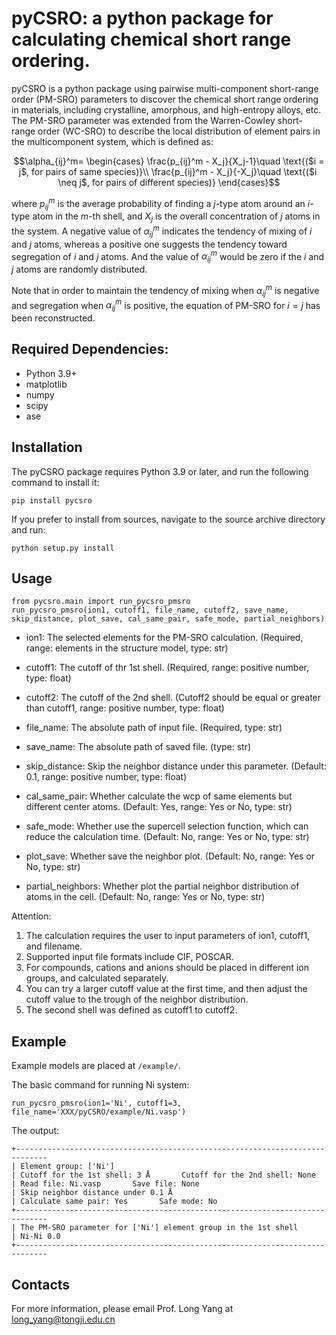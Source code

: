 pyCSRO: a python package for calculating chemical short range ordering.
===================================================================================================

pyCSRO is a python package using pairwise multi-component short-range order (PM-SRO) parameters to discover the chemical short range ordering in materials, including crystalline, amorphous, and high-entropy alloys, etc.
The PM-SRO parameter was extended from the Warren-Cowley short-range order (WC-SRO) to describe the local distribution of element pairs in the multicomponent system, which is defined as:

$$\alpha_{ij}^m=
\begin{cases}
\frac{p_{ij}^m - X_j}{X_j-1}\quad \text{($i = j$, for pairs of same species)}\\
\frac{p_{ij}^m - X_j}{-X_j}\quad \text{($i ​\neq j$, for pairs of different species)}
\end{cases}$$

where $p_{ij}^m$ is the average probability of finding a $j$-type atom around an $i$-type atom in the $m$-th shell, and $X_j$ is the overall concentration of $j$ atoms in the system.
A negative value of $\alpha_{ij}^m$ indicates the tendency of mixing of $i$ and $j$ atoms, whereas a positive one suggests the tendency toward segregation of $i$ and $j$ atoms. And the value of $\alpha_{ij}^m$ would be zero if the $i$ and $j$ atoms are randomly distributed.

Note that in order to maintain the tendency of mixing when $\alpha_{ij}^m$ is negative and segregation when $\alpha_{ij}^m$ is positive, the equation of PM-SRO for $i = j$ has been reconstructed.


Required Dependencies:
------------
* Python 3.9+
* matplotlib
* numpy
* scipy
* ase


Installation
------------
The pyCSRO package requires Python 3.9 or later, and run the following command to install it:
```
pip install pycsro
```

If you prefer to install from sources, navigate to the source archive
directory and run:
```
python setup.py install
```


Usage
--------
```
from pycsro.main import run_pycsro_pmsro
run_pycsro_pmsro(ion1, cutoff1, file_name, cutoff2, save_name, skip_distance, plot_save, cal_same_pair, safe_mode, partial_neighbors)
```

- ion1: The selected elements for the PM-SRO calculation. (Required, range: elements in the structure model, type: str)

- cutoff1: The cutoff of thr 1st shell. (Required, range: positive number, type: float)

- cutoff2: The cutoff of the 2nd shell. (Cutoff2 should be equal or greater than cutoff1, range: positive number, type: float)

- file_name: The absolute path of input file. (Required, type: str)

- save_name: The absolute path of saved file. (type: str)

- skip_distance: Skip the neighbor distance under this parameter. (Default: 0.1, range: positive number, type: float)

- cal_same_pair: Whether calculate the wcp of same elements but different center atoms. (Default: Yes, range: Yes or No, type: str)

- safe_mode: Whether use the supercell selection function, which can reduce the calculation time. (Default: No, range: Yes or No, type: str)

- plot_save: Whether save the neighbor plot. (Default: No, range: Yes or No, type: str)

- partial_neighbors: Whether plot the partial neighbor distribution of atoms in the cell. (Default: No, range: Yes or No, type: str)

Attention: 
1. The calculation requires the user to input parameters of ion1, cutoff1, and filename.
2. Supported input file formats include CIF, POSCAR.
3. For compounds, cations and anions should be placed in different ion groups, and calculated separately.
4. You can try a larger cutoff value at the first time, and then adjust the cutoff value to the trough of the neighbor distribution.
5. The second shell was defined as cutoff1 to cutoff2.


Example
--------
Example models are placed at `/example/`.

The basic command for running Ni system:
```
run_pycsro_pmsro(ion1='Ni', cutoff1=3, file_name='XXX/pyCSRO/example/Ni.vasp')
```

The output:
```
+-----------------------------------------------------------------------------
| Element group: ['Ni']
| Cutoff for the 1st shell: 3 Å       Cutoff for the 2nd shell: None
| Read file: Ni.vasp       Save file: None
| Skip neighbor distance under 0.1 Å
| Calculate same pair: Yes       Safe mode: No
+-----------------------------------------------------------------------------
| The PM-SRO parameter for ['Ni'] element group in the 1st shell
| Ni-Ni 0.0
+-----------------------------------------------------------------------------
```

Contacts
--------

For more information, please email Prof. Long Yang at long_yang@tongji.edu.cn
 